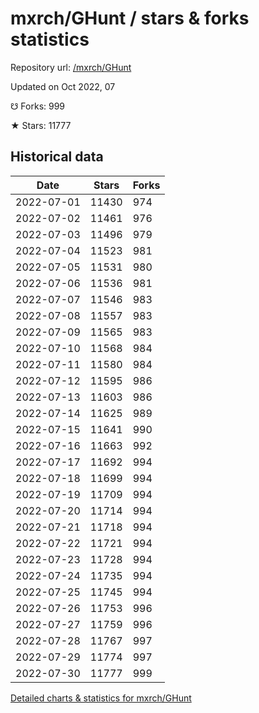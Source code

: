 # mxrch/GHunt / stars & forks statistics

Repository url: [/mxrch/GHunt](https://github.com/mxrch/GHunt)

Updated on Oct 2022, 07

☋ Forks: 999

★ Stars: 11777

## Historical data
| Date | Stars | Forks |
|------|-------|-------|
| 2022-07-01 | 11430 | 974 | 
| 2022-07-02 | 11461 | 976 | 
| 2022-07-03 | 11496 | 979 | 
| 2022-07-04 | 11523 | 981 | 
| 2022-07-05 | 11531 | 980 | 
| 2022-07-06 | 11536 | 981 | 
| 2022-07-07 | 11546 | 983 | 
| 2022-07-08 | 11557 | 983 | 
| 2022-07-09 | 11565 | 983 | 
| 2022-07-10 | 11568 | 984 | 
| 2022-07-11 | 11580 | 984 | 
| 2022-07-12 | 11595 | 986 | 
| 2022-07-13 | 11603 | 986 | 
| 2022-07-14 | 11625 | 989 | 
| 2022-07-15 | 11641 | 990 | 
| 2022-07-16 | 11663 | 992 | 
| 2022-07-17 | 11692 | 994 | 
| 2022-07-18 | 11699 | 994 | 
| 2022-07-19 | 11709 | 994 | 
| 2022-07-20 | 11714 | 994 | 
| 2022-07-21 | 11718 | 994 | 
| 2022-07-22 | 11721 | 994 | 
| 2022-07-23 | 11728 | 994 | 
| 2022-07-24 | 11735 | 994 | 
| 2022-07-25 | 11745 | 994 | 
| 2022-07-26 | 11753 | 996 | 
| 2022-07-27 | 11759 | 996 | 
| 2022-07-28 | 11767 | 997 | 
| 2022-07-29 | 11774 | 997 | 
| 2022-07-30 | 11777 | 999 | 


[Detailed charts & statistics for mxrch/GHunt](https://reviewgithub.com/rep/mxrch/GHunt)
